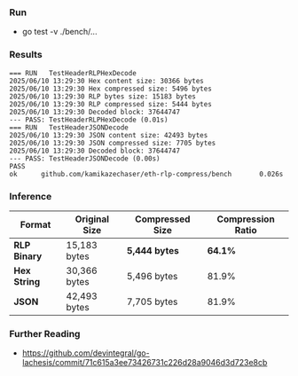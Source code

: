 ### Run

* go test -v ./bench/...

### Results

```
=== RUN   TestHeaderRLPHexDecode
2025/06/10 13:29:30 Hex content size: 30366 bytes
2025/06/10 13:29:30 Hex compressed size: 5496 bytes
2025/06/10 13:29:30 RLP bytes size: 15183 bytes
2025/06/10 13:29:30 RLP compressed size: 5444 bytes
2025/06/10 13:29:30 Decoded block: 37644747
--- PASS: TestHeaderRLPHexDecode (0.01s)
=== RUN   TestHeaderJSONDecode
2025/06/10 13:29:30 JSON content size: 42493 bytes
2025/06/10 13:29:30 JSON compressed size: 7705 bytes
2025/06/10 13:29:30 Decoded block: 37644747
--- PASS: TestHeaderJSONDecode (0.00s)
PASS
ok      github.com/kamikazechaser/eth-rlp-compress/bench       0.026s
```

### Inference

| Format | Original Size | Compressed Size | Compression Ratio | 
|--------|---------------|-----------------|-------------------|
| **RLP Binary** | 15,183 bytes | **5,444 bytes** | **64.1%** | 
| **Hex String** | 30,366 bytes | 5,496 bytes | 81.9% | 
| **JSON** | 42,493 bytes | 7,705 bytes | 81.9% |


### Further Reading

* https://github.com/devintegral/go-lachesis/commit/71c615a3ee73426731c226d28a9046d3d723e8cb
